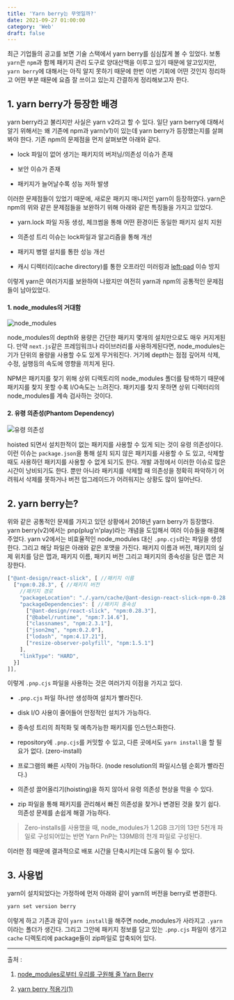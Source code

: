 ```yaml
---
title: 'Yarn berry는 무엇일까?'
date: 2021-09-27 01:00:00
category: 'Web'
draft: false
---
```


최근 기업들의 공고를 보면 기술 스택에서 yarn berry를 심심찮게 볼 수 있었다. 보통 `yarn`은 `npm`과 함께 패키지 관리 도구로 양대산맥을 이루고 있기 때문에 알고있지만, `yarn berry`에 대해서는 아직 알지 못하기 때문에 한번 이번 기회에 어떤 것인지 정리하고 어떤 부분 때문에 요즘 잘 쓰이고 있는지 간결하게 정리해보고자 한다.

## 1. yarn berry가 등장한 배경

yarn berry라고 불리지만 사실은 yarn v2라고 할 수 있다. 일단 yarn berry에 대해서 알기 위해서는 왜 기존에 npm과 yarn(v1)이 있는데 yarn berry가 등장했는지를 살펴봐야 한다. 기존 npm의 문제점을 먼저 살펴보면 아래와 같다.

- lock 파일이 없어 생기는 패키지의 버저닝/의존성 이슈가 존재

- 보안 이슈가 존재

- 패키지가 늘어날수록 성능 저하 발생

이러한 문제점들이 있었기 때문에, 새로운 패키지 매니저인 yarn이 등장하였다. yarn은 npm의 위와 같은 문제점들을 보완하기 위해 아래와 같은 특징들을 가지고 있었다.

- yarn.lock 파일 자동 생성, 체크썸을 통해 어떤 환경이든 동일한 패키지 설치 지원

- 의존성 트리 이슈는 lock파일과 알고리즘을 통해 개선

- 패키지 병렬 설치를 통한 성능 개선

- 캐시 디렉터리(cache directory)를 통한 오프라인 미러링과 [left-pad](https://www.bloter.net/newsView/blt201604040002) 이슈 방지

이렇게 yarn은 여러가지를 보완하여 나왔지만 여전히 yarn과 npm의 공통적인 문제점들이 남아있었다.

#### 1. node_modules의 거대함

![node_modules](https://miro.medium.com/max/700/0*ZrqQa2lkiXDmXvLN.png)

node_modules의 depth와 용량은 간단한 패키지 몇개의 설치만으로도 매우 커지게된다. 만약 `next.js`같은 프레임워크나 라이브러리를 사용하게된다면, node_modules는 기가 단위의 용량을 사용할 수도 있게 무거워진다. 거기에 depth는 점점 깊어져 삭제, 수정, 실행등의 속도에 영향을 끼치게 된다.

NPM은 패키지를 찾기 위해 상위 디렉토리의 node_modules 폴더를 탐색하기 때문에 패키지를 찾지 못할 수록 I/O속도는 느려진다. 패키지를 찾지 못하면 상위 디렉터리의 node_modules를 계속 검사하는 것이다.

#### 2. 유령 의존성(Phantom Dependency)

![유령 의존성](https://miro.medium.com/max/700/0*dBcvEKcuTdmiUGfA.png)

hoisted 되면서 설치한적이 없는 패키지를 사용할 수 있게 되는 것이 유령 의존성이다. 이런 이슈는 `package.json`을 통해 설치 되지 않은 패키지를 사용할 수 도 있고, 삭제할 때도 사용하던 패키지를 사용할 수 없게 되기도 한다. 개발 과정에서 이러한 이슈로 많은 시간이 낭비되기도 한다. 뿐만 아니라 패키지를 삭제할 때 의존성을 정확히 파악하기 어려워서 삭제를 못하거나 버전 업그레이드가 어려워지는 상황도 많이 일어난다.

## 2. yarn berry는?

위와 같은 공통적인 문제를 가지고 있던 상황에서 2018년 yarn berry가 등장했다. yarn berry(v2)에서는 pnp(plug'n'play)라는 개념을 도입해서 여러 이슈들을 해결해주었다. yarn v2에서는 비효율적인 node_modules 대신 `.pnp.cjs`라는 파일을 생성한다. 그리고 해당 파일은 아래와 같은 포맷을 가진다. 패키지 이름과 버전, 패키지의 실제 위치를 담은 맵과, 패키지 이름, 패키지 버전 그리고 패키지의 종속성을 담은 맵은 저장한다.

```js
["@ant-design/react-slick", [ //패키지 이름
  ["npm:0.28.3", { //패키지 버전
    //패키지 경로
    "packageLocation": "./.yarn/cache/@ant-design-react-slick-npm-0.28.3-ece1f2feb7-887cb395bd.zip/node_modules/@ant-design/react-slick/",
    "packageDependencies": [ //패키지 종속성
      ["@ant-design/react-slick", "npm:0.28.3"],
      ["@babel/runtime", "npm:7.14.6"],
      ["classnames", "npm:2.3.1"],
      ["json2mq", "npm:0.2.0"],
      ["lodash", "npm:4.17.21"],
      ["resize-observer-polyfill", "npm:1.5.1"]
    ],
    "linkType": "HARD",
  }]
]],
```

이렇게 `.pnp.cjs` 파일을 사용하는 것은 여러가지 이점을 가지고 있다.

- `.pnp.cjs` 파일 하나만 생성하여 설치가 빨라진다.

- disk I/O 사용이 줄어들어 안정적인 설치가 가능하다.

- 종속성 트리의 최적화 및 예측가능한 패키지를 인스턴스화한다.

- repository에 `.pnp.cjs`를 커밋할 수 있고, 다른 곳에서도 `yarn install`을 할 필요가 없다. (zero-install)

- 프로그램의 빠른 시작이 가능하다. (node resolution의 파일시스템 순회가 빨라진다.)

- 의존성 끌어올리기(hoisting)을 하지 않아서 유령 의존성 현상을 막을 수 있다.

- zip 파일을 통해 패키지를 관리해서 빠진 의존성을 찾거나 변경된 것을 찾기 쉽다. 의존성 문제를 손쉽게 해결 가능하다.

> Zero-installs를 사용했을 때, node_modules가 1.2GB 크기의 13만 5천개 파일로 구성되어있는 반면 Yarn PnP는 139MB의 천개 파일로 구성된다.

이러한 점 때문에 결과적으로 배포 시간을 단축시키는데 도움이 될 수 있다.

## 3. 사용법

yarn이 설치되었다는 가정하에 먼저 아래와 같이 yarn의 버전을 berry로 변경한다.

```bash
yarn set version berry
```

이렇게 하고 기존과 같이 `yarn install`을 해주면 node_modules가 사라지고 `.yarn`이라는 폴더가 생긴다. 그리고 그안에 패키지 정보를 담고 있는 `.pnp.cjs` 파일이 생기고 `cache` 디렉토리에 package들이 zip파일로 압축되어 있다.

---

출처 :

1. [node_modules로부터 우리를 구원해 줄 Yarn Berry](https://toss.tech/article/node-modules-and-yarn-berry)

2. [yarn berry 적용기(1)](https://medium.com/wantedjobs/yarn-berry-%EC%A0%81%EC%9A%A9%EA%B8%B0-1-e4347be5987)
